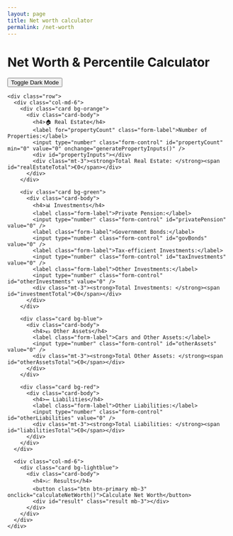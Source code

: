 ```yaml
---
layout: page
title: Net worth calculator
permalink: /net-worth
---
```


<html lang="en">
<head>
  <meta charset="UTF-8" />
  <meta name="viewport" content="width=device-width, initial-scale=1.0" />
  <title>Net Worth Calculator</title>
  <link href="https://cdn.jsdelivr.net/npm/bootstrap@5.3.0/dist/css/bootstrap.min.css" rel="stylesheet">
  <script src="https://cdn.jsdelivr.net/npm/chart.js"></script>
  <style>
    body.dark-mode {
      background-color: #121212;
      color: #ffffff;
    }
    .card {
      margin-bottom: 20px;
    }
    .result {
      font-weight: bold;
      font-size: 1.2em;
    }
    .bg-orange { background-color: #ffe5b4; }
    .bg-green { background-color: #d4edda; }
    .bg-blue { background-color: #d1ecf1; }
    .bg-red { background-color: #f8d7da; }
    .bg-lightblue { background-color: #b3e5fc; }
    }
  </style>
</head>
<body class="bg-light">
  <div class="container py-4">
    <div class="d-flex justify-content-between align-items-center mb-4">
      <h1>Net Worth & Percentile Calculator</h1>
      <button class="btn btn-secondary" onclick="toggleDarkMode()">Toggle Dark Mode</button>
    </div>

    <div class="row">
      <div class="col-md-6">
        <div class="card bg-orange">
          <div class="card-body">
            <h4>🏠 Real Estate</h4>
            <label for="propertyCount" class="form-label">Number of Properties:</label>
            <input type="number" class="form-control" id="propertyCount" min="0" value="0" onchange="generatePropertyInputs()" />
            <div id="propertyInputs"></div>
            <div class="mt-3"><strong>Total Real Estate: </strong><span id="realEstateTotal">€0</span></div>
          </div>
        </div>

        <div class="card bg-green">
          <div class="card-body">
            <h4>📊 Investments</h4>
            <label class="form-label">Private Pension:</label>
            <input type="number" class="form-control" id="privatePension" value="0" />
            <label class="form-label">Government Bonds:</label>
            <input type="number" class="form-control" id="govBonds" value="0" />
            <label class="form-label">Tax-efficient Investments:</label>
            <input type="number" class="form-control" id="taxInvestments" value="0" />
            <label class="form-label">Other Investments:</label>
            <input type="number" class="form-control" id="otherInvestments" value="0" />
            <div class="mt-3"><strong>Total Investments: </strong><span id="investmentTotal">€0</span></div>
          </div>
        </div>

        <div class="card bg-blue">
          <div class="card-body">
            <h4>💶 Other Assets</h4>
            <label class="form-label">Cars and Other Assets:</label>
            <input type="number" class="form-control" id="otherAssets" value="0" />
            <div class="mt-3"><strong>Total Other Assets: </strong><span id="otherAssetsTotal">€0</span></div>
          </div>
        </div>

        <div class="card bg-red">
          <div class="card-body">
            <h4>➖ Liabilities</h4>
            <label class="form-label">Other Liabilities:</label>
            <input type="number" class="form-control" id="otherLiabilities" value="0" />
            <div class="mt-3"><strong>Total Liabilities: </strong><span id="liabilitiesTotal">€0</span></div>
          </div>
        </div>
      </div>

      <div class="col-md-6">
        <div class="card bg-lightblue">
          <div class="card-body">
            <h4>📈 Results</h4>
            <button class="btn btn-primary mb-3" onclick="calculateNetWorth()">Calculate Net Worth</button>
            <div id="result" class="result mb-3"></div>
          </div>
        </div>
      </div>
    </div>
  </div>

  <script>
    const percentiles = [
      3160000, 997801, 751807, 601008, 522823, 455581, 412012, 369040, 339199, 331937,
      311980, 297613, 283245, 268878, 254510, 248353, 239732, 231112, 222491, 213871,
      205250, 196630, 188009, 179389, 170768, 165021, 160506, 155990, 151475, 146959,
      142444, 137928, 133413, 128897, 124382, 123150, 119866, 116582, 113298, 110014,
      106730, 103446, 100162, 96878, 93594, 92116, 89817, 87519, 85220, 82921,
      80622, 78323, 76025, 73726, 71427, 70606, 68554, 66501, 64449, 62396,
      60344, 58291, 56239, 54186, 52134, 51313, 49260, 47208, 45155, 43103,
      41050, 38998, 36945, 34893, 32840, 31609, 29967, 28325, 26683, 25041,
      23399, 21757, 20115, 18473, 16831, 16215, 14778, 13341, 11905, 10468,
      9031, 7594, 6158, 4721, 3284, 2627, 1970, 1314, 657, 0
    ];

    function toggleDarkMode() {
      document.body.classList.toggle('dark-mode');
      document.body.classList.toggle('bg-light');
      document.body.classList.toggle('bg-dark');
    }

    function generatePropertyInputs() {
      const count = parseInt(document.getElementById("propertyCount").value) || 0;
      const container = document.getElementById("propertyInputs");
      container.innerHTML = "";

      for (let i = 0; i < count; i++) {
        const div = document.createElement("div");
        div.classList.add("mb-3");
        div.innerHTML = `
          <h5>Property ${i + 1}</h5>
          <label class="form-label">Property Value:</label>
          <input type="number" class="form-control" id="propertyValue${i}" value="0" />
          <label class="form-label">Remaining Mortgage:</label>
          <input type="number" class="form-control" id="propertyMortgage${i}" value="0" />
        `;
        container.appendChild(div);
      }
    }

    function calculateNetWorth() {
      let netWorth = 0;
      const count = parseInt(document.getElementById("propertyCount").value) || 0;
      let realEstateTotal = 0;

      for (let i = 0; i < count; i++) {
        const value = parseFloat(document.getElementById(`propertyValue${i}`).value) || 0;
        const mortgage = parseFloat(document.getElementById(`propertyMortgage${i}`).value) || 0;
        realEstateTotal += (value - mortgage);
      }

      let investments =
        (parseFloat(document.getElementById("privatePension").value) || 0) +
        (parseFloat(document.getElementById("govBonds").value) || 0) +
        (parseFloat(document.getElementById("taxInvestments").value) || 0) +
        (parseFloat(document.getElementById("otherInvestments").value) || 0);

      let otherAssets = parseFloat(document.getElementById("otherAssets").value) || 0;
      let liabilities = parseFloat(document.getElementById("otherLiabilities").value) || 0;

      netWorth = realEstateTotal + investments + otherAssets - liabilities;

      let percentile = 100;
      for (let i = 0; i < percentiles.length; i++) {
        if (netWorth >= percentiles[i]) {
          percentile = i + 1;
          break;
        }
      }

      document.getElementById("realEstateTotal").innerText = `€${realEstateTotal.toLocaleString()}`;
      document.getElementById("investmentTotal").innerText = `€${investments.toLocaleString()}`;
      document.getElementById("otherAssetsTotal").innerText = `€${otherAssets.toLocaleString()}`;
      document.getElementById("liabilitiesTotal").innerText = `€${liabilities.toLocaleString()}`;

      document.getElementById("result").innerText =
        `Estimated Net Worth: €${netWorth.toLocaleString()}\nEstimated Wealth Percentile: ${percentile}th percentile`;

      drawChart(netWorth);
    }

    function drawChart(userNetWorth) {
      const ctx = document.getElementById("percentileChart").getContext("2d");
      if (window.percentileChart) window.percentileChart.destroy();
      const reversed = [...percentiles].reverse();
      const barColors = reversed.map(value => value < userNetWorth ? '#0d6efd' : '#ccc');
      window.percentileChart = new Chart(ctx, {
        type: 'bar',
        data: {
          labels: Array.from({ length: 100 }, (_, i) => `${100 - i}`),
          datasets: [{
            data: reversed,
            backgroundColor: barColors,
            borderWidth: 1
          }]
        },
        options: {
          responsive: true,
          plugins: {
            legend: { display: false },
            tooltip: { mode: 'index' }
          },
          scales: {
            x: { reverse: true, ticks: { autoSkip: true, maxRotation: 90, minRotation: 90 } },
            y: { beginAtZero: true }
          }
        }
      });
    }
  </script>
</body>
</html>

